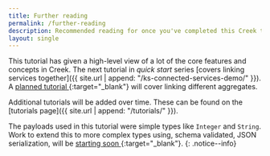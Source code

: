 ```yaml
---
title: Further reading
permalink: /further-reading
description: Recommended reading for once you've completed this Creek tutorial.
layout: single
---
```


This tutorial has given a high-level view of a lot of the core features and concepts in Creek.
The next tutorial in _quick start_ series [covers linking services together]({{ site.url | append: "/ks-connected-services-demo/" }}).
A
[planned tutorial <i class="fas fa-external-link-alt"></i>](https://github.com/creek-service/creek-kafka/issues/259){:target="_blank"}
will cover linking different aggregates.

Additional tutorials will be added over time. These can be found on the [tutorials page]({{ site.url | append: "/tutorials/" }}).

The payloads used in this tutorial were simple types like `Integer` and `String`.  
Work to extend this to more complex types using, schema validated, JSON serialization, will be
[starting soon <i class="fas fa-external-link-alt"></i>](https://github.com/creek-service/creek-kafka/issues/25){:target="_blank"}.
{: .notice--info}